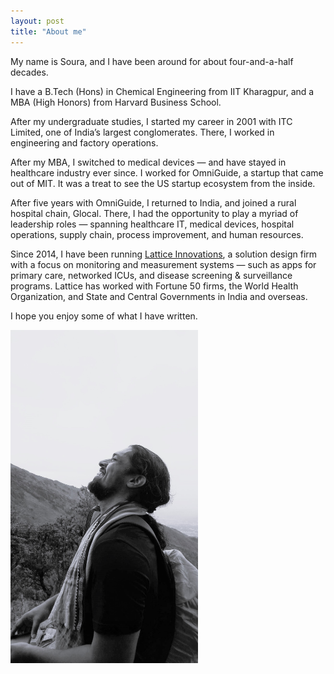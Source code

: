 ```yaml
---
layout: post
title: "About me"
---
```

My name is Soura, and I have been around for about four-and-a-half decades.

I have a B.Tech (Hons) in Chemical Engineering from IIT Kharagpur, and a MBA (High Honors) from Harvard Business School. 

After my undergraduate studies, I started my career in 2001 with ITC Limited, one of India’s largest conglomerates. There, I worked in engineering and factory operations.

After my MBA, I switched to medical devices — and have stayed in healthcare industry ever since. I worked for OmniGuide, a startup that came out of MIT. It was a treat to see the US startup ecosystem from the inside.

After five years with OmniGuide, I returned to India, and joined a rural hospital chain, Glocal. There, I had the opportunity to play a myriad of leadership roles — spanning healthcare IT, medical devices, hospital operations, supply chain, process improvement, and human resources.

Since 2014, I have been running [Lattice Innovations](https://www.thelattice.in), a solution design firm with a focus on monitoring and measurement systems — such as apps for primary care, networked ICUs, and disease screening & surveillance programs. Lattice has worked with Fortune 50 firms, the World Health Organization, and State and Central Governments in India and overseas.

I hope you enjoy some of what I have written.

<img src = "/assets/Soura-casual-photo.jpg" width = 300>
